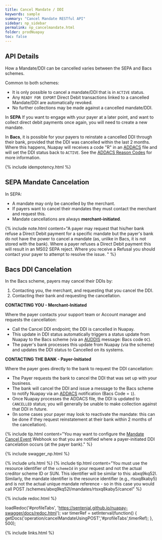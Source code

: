 ```yaml
---
title: Cancel Mandate / DDI
keywords: sample
summary: "Cancel Mandate RESTful API"
sidebar: np_sidebar
permalink: np_cancelmandate.html
folder: prodNuapay
toc: false
---
```


## API Details

How a Mandate/DDI can be cancelled varies between the SEPA and Bacs schemes.

Common to both schemes:

* It is only possible to cancel a mandate/DDI that is in `ACTIVE` status.
* Any `READY FOR EXPORT` Direct Debit transactions linked to a cancelled Mandate/DDI are automatically revoked.
* No further collections may be made against a cancelled mandate/DDI.

In **SEPA** If you want to engage with your payer at a later point, and want to collect direct debit payments once again, you will need to create a new mandate.

In **Bacs**, it is possible for your payers to reinstate a cancelled DDI through their bank, provided that the DDI was cancelled within the last 2 months.
Where this happens, Nuapay will receives a code "R" in an <a href="#" data-toggle="tooltip" data-original-title="{{site.data.glossary.addacs}}">ADDACS</a> file and will set the DDI status back to `ACTIVE`. See the [ADDACS Reason Codes](np_bacsreasons.html#addacs-reason-codes) for more information.

{% include idempotency.html %} 

## SEPA Mandate Cancelation
In SEPA:
* A mandate may only be cancelled by the merchant.
* If payers want to cancel their mandates they must contact the merchant and request this.
* Mandate cancellations are always **merchant-initiated**.

{% include note.html content="A payer may request that his/her bank refuse a Direct Debit payment for a specific mandate but the payer's bank do not have the power to cancel a mandate (as, unlike in Bacs, it is not stored with the bank). Where a payer refuses a Direct Debit payment this will result in an MS02 SEPA reject. Where you receive a Refusal you should contact your payer to attempt to resolve the issue. " %}


## Bacs DDI Cancelation
In the Bacs scheme, payers may cancel their DDIs by:  

1. Contacting you, the merchant, and requesting that you cancel the DDI.
1. Contacting their bank and requesting the cancellation.

**CONTACTING YOU - Merchant-Initiated**

Where the payer contacts your support team or Account manager and requests the cancellation:

* Call the Cancel DDI endpoint; the DDI is cancelled in Nuapay.
* This update in DDI status automatically triggers a status update from Nuapay to the Bacs scheme (via an <a href="#" data-toggle="tooltip" data-original-title="{{site.data.glossary.auddis}}">AUDDIS</a> message: Bacs code `OC`).
* The payer's bank processes this update from Nuapay (via the scheme) and updates the DDI status to Cancelled on its systems.

**CONTACTING THE BANK - Payer-Initiated**

Where the payer goes directly to the bank to request the DDI cancellation:

* The Payer requests the bank to cancel the DDI that was set up with your business.
* The bank will cancel the DDI and issue a message to the Bacs scheme to notify Nuapay via an <a href="#" data-toggle="tooltip" data-original-title="{{site.data.glossary.addacs}}">ADDACS</a> notification (Bacs Code = `1`).
* Once Nuapay processes the ADDACS file, the DDI is updated to `CANCELLED` status; you will generally be unable to make collection against that DDI in future.
* (In some cases your payer may look to reactivate the mandate: this can be done if they request reinstatement at their bank within 2 months of the cancellation).

{% include tip.html content="You may want to configure the [Mandate Cancel Event](np_whmandcancel.html) Webhook so that you are notified where a payer-initiated DDI cancelation occurs (at the payer bank)." %}

{% include swagger_np.html %}

{% include urls.html %}
{% include tip.html content="You must use the resource identifier of the `schemeId` in your request and not the actual creditor scheme ID or SUN. This identifier will be similar to this: abxq9kq52l. Similarly, the mandate identifier is the resource identifier (e.g., rtsxq8kaby5) and is not the actual unique mandate reference - so in this case you would call POST /schemes/abxq9kq52l/mandates/rtsxq8kaby5/cancel" %}


<ul id="profileTabs" class="nav nav-tabs">


</ul>

{% include redoc.html %}

loadRedoc('#profileTabs', 'https://sentenial.github.io/nuapay-swagger/docs/redoc.html');
var timerRef = setInterval(function() { getDocs('operation/cancelMandateUsingPOST','#profileTabs',timerRef); }, 500);


</script>


<div id="mydiv"></div>
</div>
</div>


{% include links.html %}
